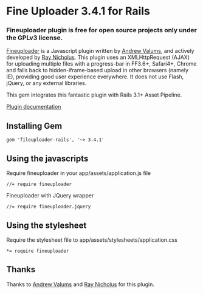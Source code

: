 # Fine Uploader 3.4.1 for Rails

### Fineuploader plugin is free for open source projects only under the GPLv3 license.

[Fineuploader](http://fineuploader.com/) is a Javascript plugin written by [Andrew Valums](http://github.com/valums/), and actively developed by [Ray Nicholus](http://lnkd.in/Nkhx2C). This plugin uses an XMLHttpRequest (AJAX) for uploading multiple files with a progress-bar in FF3.6+, Safari4+, Chrome and falls back to hidden-iframe-based upload in other browsers (namely IE), providing good user experience everywhere. It does not use Flash, jQuery, or any external libraries.

This gem integrates this fantastic plugin with Rails 3.1+ Asset Pipeline.

[Plugin documentation](https://github.com/Widen/fine-uploader/blob/master/readme.md)

## Installing Gem

    gem 'fileuploader-rails', '~> 3.4.1'

## Using the javascripts

Require fineuploader in your app/assets/application.js file

    //= require fineuploader

Fineuploader with JQuery wrapper

    //= require fineuploader.jquery

## Using the stylesheet

Require the stylesheet file to app/assets/stylesheets/application.css

    *= require fineuploader

## Thanks
Thanks to [Andrew Valums](http://github.com/valums/) and [Ray Nicholus](http://lnkd.in/Nkhx2C) for this plugin.
